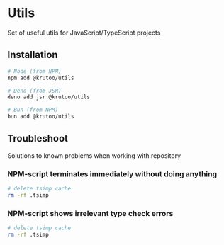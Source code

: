 # Utils

Set of useful utils for JavaScript/TypeScript projects

## Installation

```bash
# Node (from NPM)
npm add @krutoo/utils

# Deno (from JSR)
deno add jsr:@krutoo/utils

# Bun (from NPM)
bun add @krutoo/utils
```

## Troubleshoot

Solutions to known problems when working with repository

### NPM-script terminates immediately without doing anything

```bash
# delete tsimp cache
rm -rf .tsimp
```

### NPM-script shows irrelevant type check errors

```bash
# delete tsimp cache
rm -rf .tsimp
```
